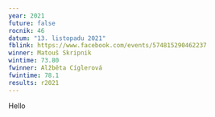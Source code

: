 ```yaml
---
year: 2021
future: false
rocnik: 46
datum: "13. listopadu 2021"
fblink: https://www.facebook.com/events/574815290462237
winner: Matouš Skripnik
wintime: 73.80
fwinner: Alžběta Cíglerová
fwintime: 78.1
results: r2021
---
```

Hello